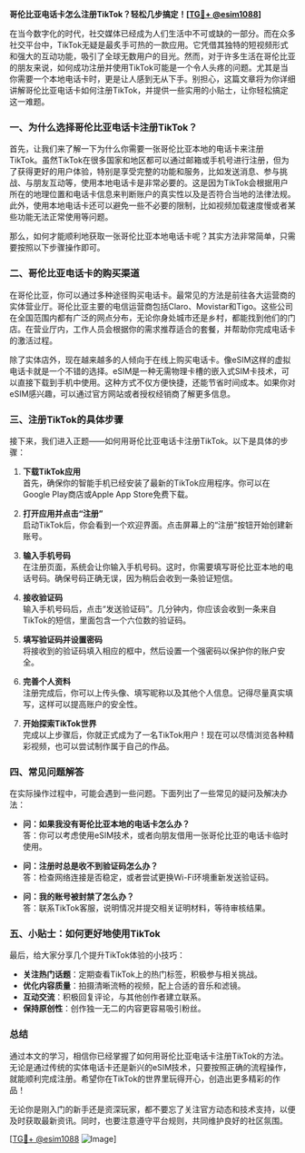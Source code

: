 **哥伦比亚电话卡怎么注册TikTok？轻松几步搞定！[[TG💪+ @esim1088](https://t.me/s/esim1088)]**

在当今数字化的时代，社交媒体已经成为人们生活中不可或缺的一部分。而在众多社交平台中，TikTok无疑是最炙手可热的一款应用。它凭借其独特的短视频形式和强大的互动功能，吸引了全球无数用户的目光。然而，对于许多生活在哥伦比亚的朋友来说，如何成功注册并使用TikTok可能是一个令人头疼的问题。尤其是当你需要一个本地电话卡时，更是让人感到无从下手。别担心，这篇文章将为你详细讲解哥伦比亚电话卡如何注册TikTok，并提供一些实用的小贴士，让你轻松搞定这一难题。

### **一、为什么选择哥伦比亚电话卡注册TikTok？**

首先，让我们来了解一下为什么你需要一张哥伦比亚本地的电话卡来注册TikTok。虽然TikTok在很多国家和地区都可以通过邮箱或手机号进行注册，但为了获得更好的用户体验，特别是享受完整的功能和服务，比如发送消息、参与挑战、与朋友互动等，使用本地电话卡是非常必要的。这是因为TikTok会根据用户所在的地理位置和电话卡信息来判断账户的真实性以及是否符合当地的法律法规。此外，使用本地电话卡还可以避免一些不必要的限制，比如视频加载速度慢或者某些功能无法正常使用等问题。

那么，如何才能顺利地获取一张哥伦比亚本地电话卡呢？其实方法非常简单，只需要按照以下步骤操作即可。

### **二、哥伦比亚电话卡的购买渠道**

在哥伦比亚，你可以通过多种途径购买电话卡。最常见的方法是前往各大运营商的实体营业厅。哥伦比亚主要的电信运营商包括Claro、Movistar和Tigo。这些公司在全国范围内都有广泛的网点分布，无论你身处城市还是乡村，都能找到他们的门店。在营业厅内，工作人员会根据你的需求推荐适合的套餐，并帮助你完成电话卡的激活过程。

除了实体店外，现在越来越多的人倾向于在线上购买电话卡。像eSIM这样的虚拟电话卡就是一个不错的选择。eSIM是一种无需物理卡槽的嵌入式SIM卡技术，可以直接下载到手机中使用。这种方式不仅方便快捷，还能节省时间成本。如果你对eSIM感兴趣，可以通过官方网站或者授权经销商了解更多信息。

### **三、注册TikTok的具体步骤**

接下来，我们进入正题——如何用哥伦比亚电话卡注册TikTok。以下是具体的步骤：

1. **下载TikTok应用**  
   首先，确保你的智能手机已经安装了最新的TikTok应用程序。你可以在Google Play商店或Apple App Store免费下载。

2. **打开应用并点击“注册”**  
   启动TikTok后，你会看到一个欢迎界面。点击屏幕上的“注册”按钮开始创建新账号。

3. **输入手机号码**  
   在注册页面，系统会让你输入手机号码。这时，你需要填写哥伦比亚本地的电话号码。确保号码正确无误，因为稍后会收到一条验证短信。

4. **接收验证码**  
   输入手机号码后，点击“发送验证码”。几分钟内，你应该会收到一条来自TikTok的短信，里面包含一个六位数的验证码。

5. **填写验证码并设置密码**  
   将接收到的验证码填入相应的框中，然后设置一个强密码以保护你的账户安全。

6. **完善个人资料**  
   注册完成后，你可以上传头像、填写昵称以及其他个人信息。记得尽量真实填写，这样可以提高账户的安全性。

7. **开始探索TikTok世界**  
   完成以上步骤后，你就正式成为了一名TikTok用户！现在可以尽情浏览各种精彩视频，也可以尝试制作属于自己的作品。

### **四、常见问题解答**

在实际操作过程中，可能会遇到一些问题。下面列出了一些常见的疑问及解决办法：

- **问：如果我没有哥伦比亚本地的电话卡怎么办？**  
  答：你可以考虑使用eSIM技术，或者向朋友借用一张哥伦比亚的电话卡临时使用。

- **问：注册时总是收不到验证码怎么办？**  
  答：检查网络连接是否稳定，或者尝试更换Wi-Fi环境重新发送验证码。

- **问：我的账号被封禁了怎么办？**  
  答：联系TikTok客服，说明情况并提交相关证明材料，等待审核结果。

### **五、小贴士：如何更好地使用TikTok**

最后，给大家分享几个提升TikTok体验的小技巧：

- **关注热门话题**：定期查看TikTok上的热门标签，积极参与相关挑战。
- **优化内容质量**：拍摄清晰流畅的视频，配上合适的音乐和滤镜。
- **互动交流**：积极回复评论，与其他创作者建立联系。
- **保持原创性**：创作独一无二的内容更容易吸引粉丝。

### **总结**

通过本文的学习，相信你已经掌握了如何用哥伦比亚电话卡注册TikTok的方法。无论是通过传统的实体电话卡还是新兴的eSIM技术，只要按照正确的流程操作，就能顺利完成注册。希望你在TikTok的世界里玩得开心，创造出更多精彩的作品！

无论你是刚入门的新手还是资深玩家，都不要忘了关注官方动态和技术支持，以便及时获取最新资讯。同时，也要注意遵守平台规则，共同维护良好的社区氛围。

[[TG💪+ @esim1088](https://t.me/s/esim1088) ![Image](https://i.postimg.cc/4NQfJmqS/Snipaste-2025-05-13-00-14-12.png)]
